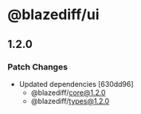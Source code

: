 # @blazediff/ui

## 1.2.0

### Patch Changes

- Updated dependencies [630dd96]
  - @blazediff/core@1.2.0
  - @blazediff/types@1.2.0
